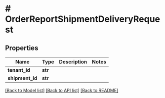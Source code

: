 # # OrderReportShipmentDeliveryRequest


## Properties 


Name | Type | Description | Notes
------------ | ------------- | ------------- | -------------
**tenant_id**| **str** |   |
**shipment_id**| **str** |   |


[[Back to Model list]](../../README.md#models) [[Back to API list]](../../README.md#endpoints) [[Back to README]](../../README.md)

